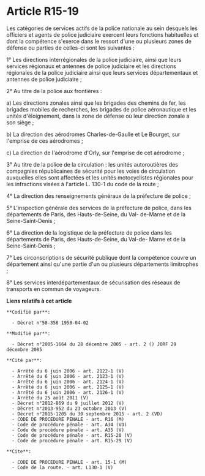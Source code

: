 # Article R15-19

Les catégories de services actifs de la police nationale au sein desquels les officiers et agents de police judiciaire
exercent leurs fonctions habituelles et dont la compétence s'exerce dans le ressort d'une ou plusieurs zones de défense ou
parties de celles-ci sont les suivantes :

1° Les directions interrégionales de la police judiciaire, ainsi que leurs services régionaux et antennes de police
judiciaire et les directions régionales de la police judiciaire ainsi que leurs services départementaux et antennes de police
judiciaire ;

2° Au titre de la police aux frontières :

a) Les directions zonales ainsi que les brigades des chemins de fer, les brigades mobiles de recherches, les brigades de
police aéronautique et les unités d'éloignement, dans la zone de défense où leur direction zonale a son siège ;

b) La direction des aérodromes Charles-de-Gaulle et Le Bourget, sur l'emprise de ces aérodromes ;

c) La direction de l'aérodrome d'Orly, sur l'emprise de cet aérodrome ;

3° Au titre de la police de la circulation : les unités autoroutières des compagnies républicaines de sécurité pour les voies
de circulation auxquelles elles sont affectées et les unités motocyclistes régionales pour les infractions visées à l'article
L. 130-1 du code de la route ;

4° La direction des renseignements généraux de la préfecture de police ;

5° L'inspection générale des services de la préfecture de police, dans les départements de Paris, des Hauts-de-Seine, du Val-
de-Marne et de la Seine-Saint-Denis ;

6° La direction de la logistique de la préfecture de police dans les départements de Paris, des Hauts-de-Seine, du Val-de-
Marne et de la Seine-Saint-Denis ;

7° Les circonscriptions de sécurité publique dont la compétence couvre un département ainsi qu'une partie d'un ou plusieurs
départements limitrophes ;

8° Les services interdépartementaux de sécurisation des réseaux de transports en commun de voyageurs.

**Liens relatifs à cet article**

	**Codifié par**:

	  - Décret n°58-358 1958-04-02

	**Modifié par**:

	  - Décret n°2005-1664 du 28 décembre 2005 - art. 2 () JORF 29 décembre 2005

	**Cité par**:

	  - Arrêté du 6 juin 2006 - art. 2122-1 (V)
	  - Arrêté du 6 juin 2006 - art. 2123-1 (V)
	  - Arrêté du 6 juin 2006 - art. 2124-1 (V)
	  - Arrêté du 6 juin 2006 - art. 2125-1 (V)
	  - Arrêté du 6 juin 2006 - art. 2126-1 (V)
	  - Arrêté du 25 août 2011 (V)
	  - Décret n°2012-869 du 9 juillet 2012 (V)
	  - Décret n°2013-952 du 23 octobre 2013 (V)
	  - Décret n°2015-1205 du 30 septembre 2015 - art. 2 (VD)
	  - CODE DE PROCEDURE PENALE - art. R16 (M)
	  - Code de procédure pénale - art. A34 (VD)
	  - Code de procédure pénale - art. A35 (V)
	  - Code de procédure pénale - art. R15-20 (V)
	  - Code de procédure pénale - art. R15-29 (V)

	**Cite**:

	  - CODE DE PROCEDURE PENALE - art. 15-1 (M)
	  - Code de la route. - art. L130-1 (V)
